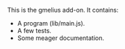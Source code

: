 This is the gmelius add-on.  It contains:

* A program (lib/main.js).
* A few tests.
* Some meager documentation.
